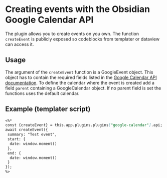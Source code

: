 # Creating events with the Obsidian Google Calendar API

The plugin allows you to create events on you own. The function `createEvent` is publicly exposed so codeblocks from templater or dataview can access it.

## Usage

The argument of the `createEvent` function is a GoogleEvent object. This object has to contain the required fields listed in the [Google Calendar API documentation](https://developers.google.com/calendar/api/v3/reference/events). To define the calendar where the event is created add a field `parent` containing a GoogleCalendar object. If no parent field is set the functions uses the default calendar.

## Example (templater script)

~~~markdown
<%*
const {createEvent} = this.app.plugins.plugins["google-calendar"].api;
await createEvent({
 summary: "Test event",
 start: {
  date: window.moment()
 },
 end: {
  date: window.moment()
 }
});
%>
~~~
